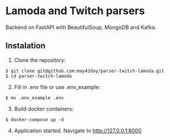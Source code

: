 # Lamoda and Twitch parsers
Backend on FastAPI with BeautifulSoup, MongoDB and Kafka.

## Instalation
1. Clone the repository:

```
$ git clone git@github.com:may42day/parser-twitch-lamoda.git
$ cd parser-twitch-lamoda
```
2. Fill in .env file or use .env_example:
```
$ mv .env_example .env
```

3. Build docker containers:
```
$ docker-compose up -d
```

4. Application started. Navigate to http://127.0.0.1:8000

